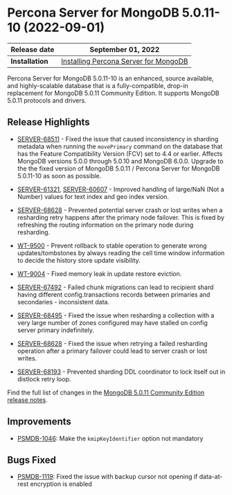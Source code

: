 # Percona Server for MongoDB 5.0.11-10 (2022-09-01)

| **Release date** | September 01, 2022 |
|----------------- | ---------------- | 
| **Installation** | [Installing Percona Server for MongoDB](../install/index.md)|

 
Percona Server for MongoDB 5.0.11-10 is an enhanced, source available, and highly-scalable database that is a
fully-compatible, drop-in replacement for MongoDB 5.0.11 Community Edition.
It supports MongoDB 5.0.11 protocols and drivers.

## Release Highlights

* [SERVER-68511](https://jira.mongodb.org/browse/SERVER-68511) - Fixed the issue that caused inconsistency in sharding metadata when running the `movePrimary` command on the database that has the Feature Compatibility Version (FCV) set to 4.4 or earlier. Affects MongoDB versions 5.0.0 through 5.0.10 and MongoDB 6.0.0. Upgrade to the the fixed version of MongoDB 5.0.11 / Percona Server for MongoDB 5.0.11-10 as soon as possible.

* [SERVER-61321](https://jira.mongodb.org/browse/SERVER-61321), [SERVER-60607](https://jira.mongodb.org/browse/SERVER-60607) - Improved handling of large/NaN (Not a Number) values for text index and geo index version.

* [SERVER-68628](https://jira.mongodb.org/browse/SERVER-68628) - Prevented potential server crash or lost writes when a resharding retry happens after the primary node failover. This is fixed by refreshing the routing information on the primary node during resharding.

* [WT-9500](https://jira.mongodb.org/browse/WT-9500) - Prevent rollback to stable operation to generate wrong updates/tombstones by always reading the cell time window information to decide the history store update visibility.

* [WT-9004](https://jira.mongodb.org/browse/WT-9004) - Fixed memory leak in update restore eviction.

* [SERVER-67492](https://jira.mongodb.org/browse/SERVER-67492) - Failed chunk migrations can lead to recipient shard having different config.transactions records between primaries and secondaries - inconsistent data.

* [SERVER-68495](https://jira.mongodb.org/browse/SERVER-68495) - Fixed the issue when resharding a collection with a very large number of zones configured may have stalled on config server primary indefinitely.

* [SERVER-68628](https://jira.mongodb.org/browse/SERVER-68628) - Fixed the issue when retrying a failed resharding operation after a primary failover could lead to server crash or lost writes.

* [SERVER-68193](https://jira.mongodb.org/browse/SERVER-68193) - Prevented sharding DDL coordinator to lock itself out in distlock retry loop.

Find the full list of changes in the [MongoDB 5.0.11 Community Edition release notes](https://www.mongodb.com/docs/manual/release-notes/5.0/#5.0.11---aug-19--2022).

## Improvements


* [PSMDB-1046](https://jira.percona.com/browse/PSMDB-1046): Make the `kmipKeyIdentifier` option not mandatory

## Bugs Fixed


* [PSMDB-1119](https://jira.percona.com/browse/PSMDB-1119): Fixed the issue with backup cursor not opening if data-at-rest encryption is enabled
